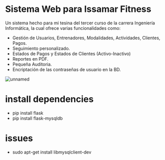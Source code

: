 # Sistema Web para Issamar Fitness
Un sistema hecho para mi tesina del tercer curso de la carrera Ingeniería Informática, la cual ofrece varias funcionalidades como:

- Gestión de Usuarios, Entrenadores, Modalidades, Actividades, Clientes, Pagos.
- Seguimiento personalizado. 
- Estados de Pagos y Estados de Clientes (Activo-Inactivo)
- Reportes en PDF.
- Pequeña Auditoria.
- Encriptación de las contraseñas de usuario en la BD.

![unnamed](https://user-images.githubusercontent.com/65868327/174854772-f6bc2cc3-40af-410e-bb8e-745a61c19a5b.png)

# install dependencies
- pip install flask
- pip install flask-mysqldb

# issues
- sudo apt-get install libmysqlclient-dev
